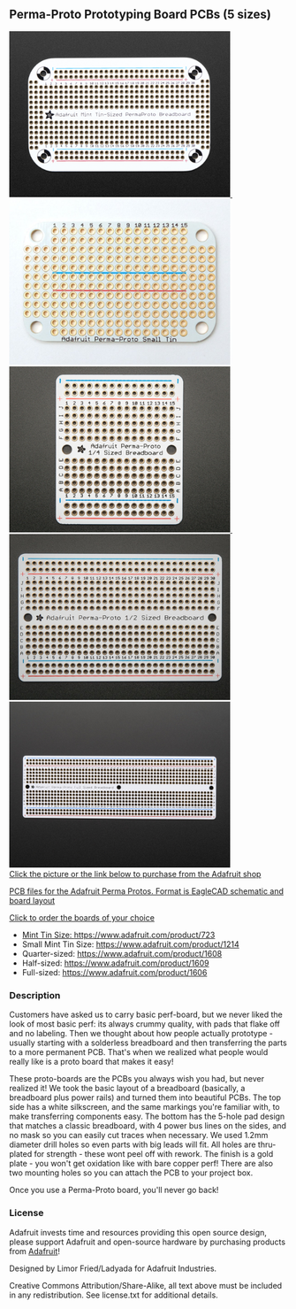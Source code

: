 ## Perma-Proto Prototyping Board PCBs (5 sizes)

<a href="http://www.adafruit.com/products/723"><img src="assets/723.jpg?raw=true" width="400px">&nbsp; 
<a href="http://www.adafruit.com/products/1214"><img src="assets/1214.jpg?raw=true" width="400px"><br/>
<a href="http://www.adafruit.com/products/1608"><img src="assets/1608.jpg?raw=true" width="400px">&nbsp; 
<a href="http://www.adafruit.com/products/1609"><img src="assets/1609.jpg?raw=true" width="400px"> <br/>
<a href="http://www.adafruit.com/products/1606"><img src="assets/1606.jpg?raw=true" width="400px"> <br/>
Click the picture or the link below to purchase from the Adafruit shop

PCB files for the Adafruit Perma Protos. Format is EagleCAD schematic and board layout 

Click to order the boards of your choice
* Mint Tin Size: https://www.adafruit.com/product/723
* Small Mint Tin Size: https://www.adafruit.com/product/1214
* Quarter-sized: https://www.adafruit.com/product/1608
* Half-sized: https://www.adafruit.com/product/1609
* Full-sized: https://www.adafruit.com/product/1606

### Description

Customers have asked us to carry basic perf-board, but we never liked the look of most basic perf: its always crummy quality, with pads that flake off and no labeling. Then we thought about how people actually prototype - usually starting with a solderless breadboard and then transferring the parts to a more permanent PCB. That's when we realized what people would really like is a proto board that makes it easy!

These proto-boards are the PCBs you always wish you had, but never realized it! We took the basic layout of a breadboard (basically, a breadboard plus power rails) and turned them into beautiful PCBs. The top side has a white silkscreen, and the same markings you're familiar with, to make transferring components easy. The bottom has the 5-hole pad design that matches a classic breadboard, with 4 power bus lines on the sides, and no mask so you can easily cut traces when necessary. We used 1.2mm diameter drill holes so even parts with big leads will fit. All holes are thru-plated for strength - these wont peel off with rework. The finish is a gold plate - you won't get oxidation like with bare copper perf! There are also two mounting holes so you can attach the PCB to your project box.

Once you use a Perma-Proto board, you'll never go back!

### License

Adafruit invests time and resources providing this open source design, please support Adafruit and open-source hardware by purchasing products from [Adafruit](https://www.adafruit.com)!

Designed by Limor Fried/Ladyada for Adafruit Industries.

Creative Commons Attribution/Share-Alike, all text above must be included in any redistribution. See license.txt for additional details.
